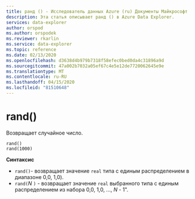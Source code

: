 ```yaml
---
title: ранд () - Исследователь данных Azure (ru) Документы Майкрософт
description: Эта статья описывает ранд () в Azure Data Explorer.
services: data-explorer
author: orspod
ms.author: orspodek
ms.reviewer: rkarlin
ms.service: data-explorer
ms.topic: reference
ms.date: 02/13/2020
ms.openlocfilehash: d3638d4b979b7318f58efec0bed0da4c31896a9d
ms.sourcegitcommit: 47a002b7032a05ef67c4e5e12de7720062645e9e
ms.translationtype: MT
ms.contentlocale: ru-RU
ms.lasthandoff: 04/15/2020
ms.locfileid: "81510648"
---
```

# <a name="rand"></a>rand()

Возвращает случайное число.

```kusto
rand()
rand(1000)
```

**Синтаксис**

* `rand()`- возвращает значение `real` типа с единым распределением в диапазоне 0,0, 1,0).
* `rand(`*N* `)` - возвращает значение `real` выбранного типа с единым распределением из набора 0,0, 1,0, ..., *N* - 1".